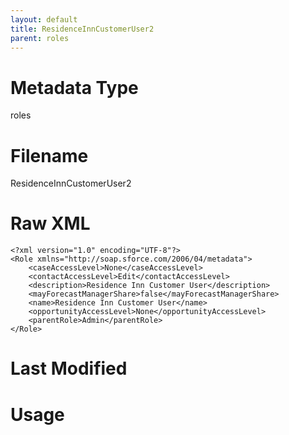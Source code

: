 ```yaml
---
layout: default
title: ResidenceInnCustomerUser2
parent: roles
---
```

# Metadata Type
roles


# Filename 
ResidenceInnCustomerUser2


# Raw XML
```
<?xml version="1.0" encoding="UTF-8"?>
<Role xmlns="http://soap.sforce.com/2006/04/metadata">
    <caseAccessLevel>None</caseAccessLevel>
    <contactAccessLevel>Edit</contactAccessLevel>
    <description>Residence Inn Customer User</description>
    <mayForecastManagerShare>false</mayForecastManagerShare>
    <name>Residence Inn Customer User</name>
    <opportunityAccessLevel>None</opportunityAccessLevel>
    <parentRole>Admin</parentRole>
</Role>
```


# Last Modified


# Usage
